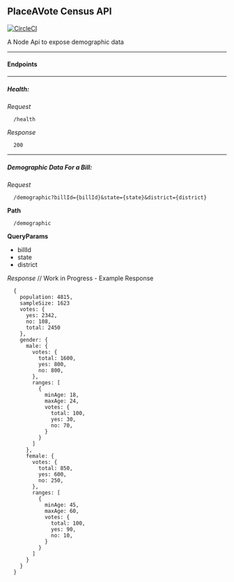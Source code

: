 ## PlaceAVote Census API

[![CircleCI](https://circleci.com/gh/PlaceAVote/pav-census-api.svg?style=svg&circle-token=76a66e65cd52cd181acc467479cb7da008044fcf)](https://circleci.com/gh/PlaceAVote/pav-census-api)

A Node Api to expose demographic data

---

#### Endpoints

---

##### Health:

_Request_

```
  /health
```

_Response_
```
  200
```

---

##### Demographic Data For a Bill:

_Request_

```
  /demographic?billId={billId}&state={state}&district={district}
```

**Path**

```
  /demographic
```

**QueryParams**

  * billId
  * state
  * district

_Response_
 // Work in Progress - Example Response
```
  {
    population: 4815,
    sampleSize: 1623
    votes: {
      yes: 2342,
      no: 108,
      total: 2450
    },
    gender: {
      male: {
        votes: {
          total: 1600,
          yes: 800,
          no: 800,
        },
        ranges: [
          {
            minAge: 18,
            maxAge: 24,
            votes: {
              total: 100,
              yes: 30,
              no: 70,
            }
          }
        ]
      },
      female: {
        votes: {
          total: 850,
          yes: 600,
          no: 250,
        },
        ranges: [
          {
            minAge: 45,
            maxAge: 60,
            votes: {
              total: 100,
              yes: 90,
              no: 10,
            }
          }
        ]
      }
    }
  }
```
